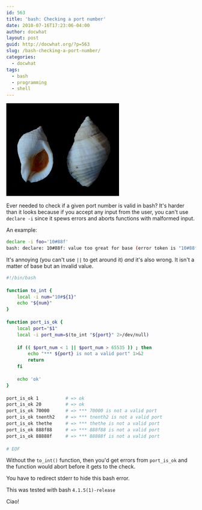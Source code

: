 ```yaml
---
id: 563
title: 'bash: Checking a port number'
date: 2010-07-16T17:23:06-04:00
author: docwhat
layout: post
guid: http://docwhat.org/?p=563
slug: /bash-checking-a-port-number/
categories:
  - docwhat
tags:
  - bash
  - programming
  - shell
---
```


![Nucella lapillus](nucella_lapillus1.jpg "Nucella lapil lus. Image by Manfred Heyde. Licensed under the Creative Commons Attribution ShareAlike 3.0 -License.")

Ever needed to check if a given port number is valid in bash? It's
harder than it looks because if you accept any input from the user, you
can't use `declare -i` since it spews errors and aborts functions with
malformed input.

An example:

``` bash
declare -i foo='10#88f'
bash: declare: 10#88f: value too great for base (error token is "10#88f")
```

It's annoying (you can't use `||` to get around
it) _and_ it's also wrong. It isn't a matter of base but an invalid value.

``` bash
#!/bin/bash

function to_int {
    local -i num="10#${1}"
    echo "${num}"
}

function port_is_ok {
    local port="$1"
    local -i port_num=$(to_int "${port}" 2>/dev/null)

    if (( $port_num < 1 || $port_num > 65535 )) ; then
        echo "*** ${port} is not a valid port" 1>&2
        return
    fi

    echo 'ok'
}

port_is_ok 1          # => ok
port_is_ok 20         # => ok
port_is_ok 70000      # => *** 70000 is not a valid port
port_is_ok tnenth2    # => *** tnenth2 is not a valid port
port_is_ok thethe     # => *** thethe is not a valid port
port_is_ok 888f88     # => *** 888f88 is not a valid port
port_is_ok 88888f     # => *** 88888f is not a valid port

# EOF
```

Without the `to_int()` function, then you'd get errors from `port_is_ok`
and the function would abort before it gets to the check.

You have to redirect stderr to hide this bash error.

This was tested with bash `4.1.5(1)-release`

Ciao!
